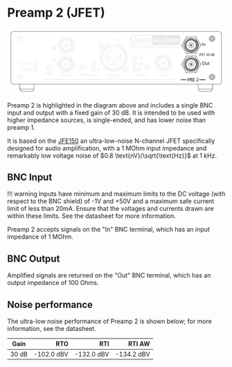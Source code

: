 # Preamp 2 (JFET)

![Screenshot](img/preamp_2_highlight.png)
    
Preamp 2 is highlighted in the diagram above and includes a single BNC input and output with a fixed gain of 30 dB. It is intended to be used with higher impedance sources, is single-ended, and has lower noise than preamp 1.

It is based on the [JFE150](https://www.ti.com/product/JFE150) an ultra-low-noise N-channel JFET specifically designed for audio amplification, with a 1 MOhm input impedance and remarkably low voltage noise of $0.8 \text{nV}/\sqrt{\text{Hz}}$ at 1 kHz.

## BNC Input

!!! warning
    Inputs have minimum and maximum limits to the DC voltage (with respect to the BNC shield) of -1V and +50V and a maximum safe current limit of less than 20mA. Ensure that the voltages and currents drawn are within these limits. See the datasheet for more information.

Preamp 2 accepts signals on the "In" BNC terminal, which has an input impedance of 1 MOhm.

## BNC Output

Amplified signals are returned on the "Out" BNC terminal, which has an output impedance of 100 Ohms.

## Noise performance

The ultra-low noise performance of Preamp 2 is shown below; for more information, see the datasheet.

| Gain   |        RTO |        RTI |     RTI AW |
|--------|-----------:|-----------:|-----------:|
| 30 dB  | -102.0 dBV | -132.0 dBV | -134.2 dBV |
